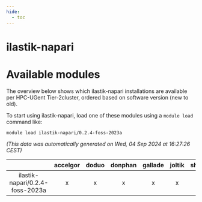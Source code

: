 ```yaml
---
hide:
  - toc
---
```


ilastik-napari
==============

# Available modules


The overview below shows which ilastik-napari installations are available per HPC-UGent Tier-2cluster, ordered based on software version (new to old).

To start using ilastik-napari, load one of these modules using a `module load` command like:

```shell
module load ilastik-napari/0.2.4-foss-2023a
```

*(This data was automatically generated on Wed, 04 Sep 2024 at 16:27:26 CEST)*  

| |accelgor|doduo|donphan|gallade|joltik|shinx|skitty|
| :---: | :---: | :---: | :---: | :---: | :---: | :---: | :---: |
|ilastik-napari/0.2.4-foss-2023a|x|x|x|x|x|x|x|
